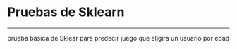 # Pruebas de Sklearn
---
prueba basica de Sklear para predecir juego que eligira un usuario por edad